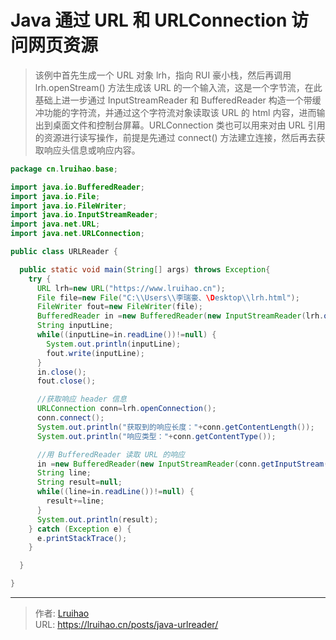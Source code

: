 # Java 通过 URL 和 URLConnection 访问网页资源


> 该例中首先生成一个 URL 对象 lrh，指向 RUI 豪小栈，然后再调用 lrh.openStream() 方法生成该 URL 的一个输入流，这是一个字节流，在此基础上进一步通过 InputStreamReader 和 BufferedReader 构造一个带缓冲功能的字符流，并通过这个字符流对象读取该 URL 的 html 内容，进而输出到桌面文件和控制台屏幕。URLConnection 类也可以用来对由 URL 引用的资源进行读写操作，前提是先通过 connect() 方法建立连接，然后再去获取响应头信息或响应内容。

<!--more-->

```java
package cn.lruihao.base;

import java.io.BufferedReader;
import java.io.File;
import java.io.FileWriter;
import java.io.InputStreamReader;
import java.net.URL;
import java.net.URLConnection;

public class URLReader {

  public static void main(String[] args) throws Exception{
    try {
      URL lrh=new URL("https://www.lruihao.cn");
      File file=new File("C:\\Users\\李瑞豪、\Desktop\\lrh.html");
      FileWriter fout=new FileWriter(file);
      BufferedReader in =new BufferedReader(new InputStreamReader(lrh.openStream()));//字节流转化成字符流，再构建缓冲字符流
      String inputLine;
      while((inputLine=in.readLine())!=null) {
        System.out.println(inputLine);
        fout.write(inputLine);
      }
      in.close();
      fout.close();

      //获取响应 header 信息
      URLConnection conn=lrh.openConnection();
      conn.connect();
      System.out.println("获取到的响应长度："+conn.getContentLength());
      System.out.println("响应类型："+conn.getContentType());

      //用 BufferedReader 读取 URL 的响应
      in =new BufferedReader(new InputStreamReader(conn.getInputStream()));
      String line;
      String result=null;
      while((line=in.readLine())!=null) {
        result+=line;
      }
      System.out.println(result);
    } catch (Exception e) {
      e.printStackTrace();
    }

  }

}
```


---

> 作者: [Lruihao](https://github.com/Lruihao)  
> URL: https://lruihao.cn/posts/java-urlreader/  

